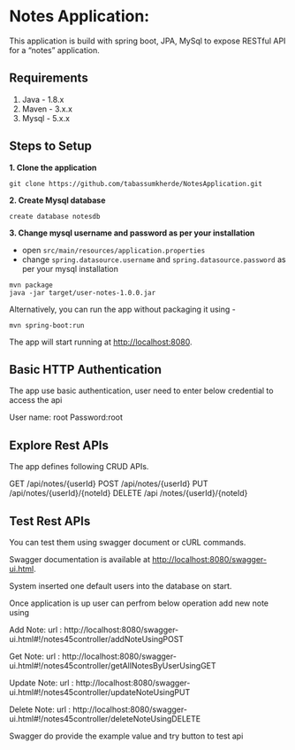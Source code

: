 # Notes Application:
This application is build with spring boot, JPA, MySql to expose RESTful API for a “notes” application.

## Requirements
1. Java - 1.8.x
2. Maven - 3.x.x
3. Mysql - 5.x.x

## Steps to Setup
**1. Clone the application**

```
git clone https://github.com/tabassumkherde/NotesApplication.git
```
**2. Create Mysql database**
```
create database notesdb
```
**3. Change mysql username and password as per your installation**
+ open `src/main/resources/application.properties`
+ change `spring.datasource.username` and `spring.datasource.password` as per your mysql installation

```
mvn package
java -jar target/user-notes-1.0.0.jar

```
Alternatively, you can run the app without packaging it using -

```
mvn spring-boot:run
```
The app will start running at <http://localhost:8080>.

## Basic HTTP Authentication 

The app use basic authentication, user need to enter below credential to access the api 

User name: root
Password:root


## Explore Rest APIs
The app defines following CRUD APIs.

GET  	/api/notes/{userId}
POST 	/api/notes/{userId}
PUT  	/api/notes/{userId}/{noteId}
DELETE 	/api /notes/{userId}/{noteId}


## Test Rest APIs

You can test them using swagger document or cURL commands.

Swagger documentation is available at <http://localhost:8080/swagger-ui.html>.

System inserted one default users into the database on start.

Once application is up user can perfrom below operation add new note using 

Add Note:
url : http://localhost:8080/swagger-ui.html#!/notes45controller/addNoteUsingPOST

Get Note:
url : http://localhost:8080/swagger-ui.html#!/notes45controller/getAllNotesByUserUsingGET

Update Note:
url : http://localhost:8080/swagger-ui.html#!/notes45controller/updateNoteUsingPUT

Delete Note:
url : http://localhost:8080/swagger-ui.html#!/notes45controller/deleteNoteUsingDELETE

Swagger do provide the example value and try button to test api

